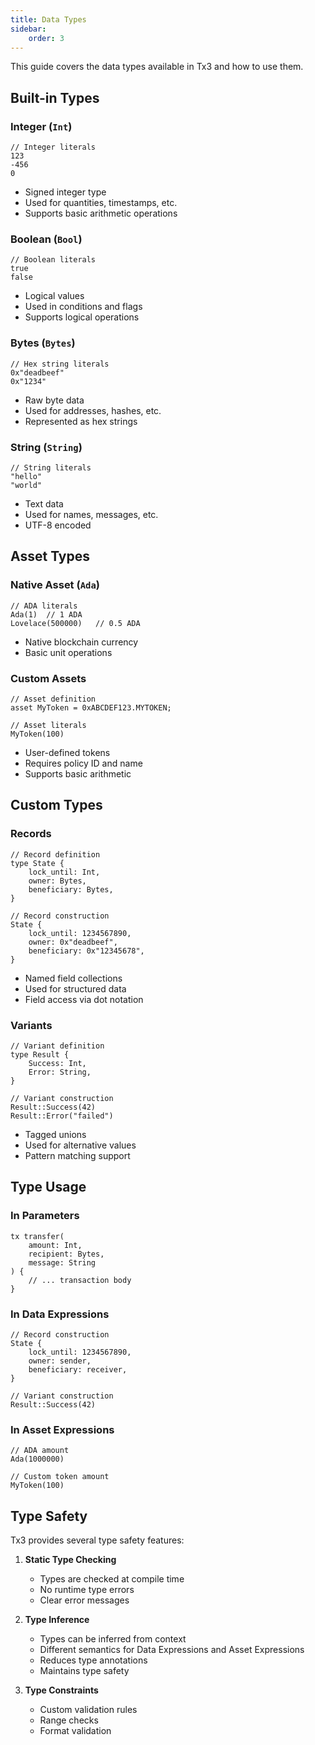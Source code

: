 ```yaml
---
title: Data Types
sidebar:
    order: 3
---
```


This guide covers the data types available in Tx3 and how to use them.

## Built-in Types

### Integer (`Int`)
```tx3
// Integer literals
123
-456
0
```
- Signed integer type
- Used for quantities, timestamps, etc.
- Supports basic arithmetic operations

### Boolean (`Bool`)
```tx3
// Boolean literals
true
false
```
- Logical values
- Used in conditions and flags
- Supports logical operations

### Bytes (`Bytes`)
```tx3
// Hex string literals
0x"deadbeef"
0x"1234"
```
- Raw byte data
- Used for addresses, hashes, etc.
- Represented as hex strings

### String (`String`)
```tx3
// String literals
"hello"
"world"
```
- Text data
- Used for names, messages, etc.
- UTF-8 encoded

## Asset Types

### Native Asset (`Ada`)
```tx3
// ADA literals
Ada(1)  // 1 ADA
Lovelace(500000)   // 0.5 ADA
```
- Native blockchain currency
- Basic unit operations

### Custom Assets
```tx3
// Asset definition
asset MyToken = 0xABCDEF123.MYTOKEN;

// Asset literals
MyToken(100)
```
- User-defined tokens
- Requires policy ID and name
- Supports basic arithmetic

## Custom Types

### Records
```tx3
// Record definition
type State {
    lock_until: Int,
    owner: Bytes,
    beneficiary: Bytes,
}

// Record construction
State {
    lock_until: 1234567890,
    owner: 0x"deadbeef",
    beneficiary: 0x"12345678",
}
```
- Named field collections
- Used for structured data
- Field access via dot notation

### Variants
```tx3
// Variant definition
type Result {
    Success: Int,
    Error: String,
}

// Variant construction
Result::Success(42)
Result::Error("failed")
```
- Tagged unions
- Used for alternative values
- Pattern matching support

## Type Usage

### In Parameters
```tx3
tx transfer(
    amount: Int,
    recipient: Bytes,
    message: String
) {
    // ... transaction body
}
```

### In Data Expressions
```tx3
// Record construction
State {
    lock_until: 1234567890,
    owner: sender,
    beneficiary: receiver,
}

// Variant construction
Result::Success(42)
```

### In Asset Expressions
```tx3
// ADA amount
Ada(1000000)

// Custom token amount
MyToken(100)
```

## Type Safety

Tx3 provides several type safety features:

1. **Static Type Checking**
   - Types are checked at compile time
   - No runtime type errors
   - Clear error messages

2. **Type Inference**
   - Types can be inferred from context
   - Different semantics for Data Expressions and Asset Expressions
   - Reduces type annotations
   - Maintains type safety

3. **Type Constraints**
   - Custom validation rules
   - Range checks
   - Format validation
